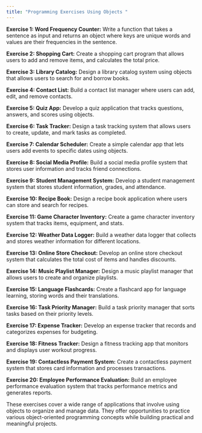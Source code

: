 ```yaml
---
title: "Programming Exercises Using Objects "
---
```


**Exercise 1: Word Frequency Counter:**
Write a function that takes a sentence as input and returns an object where keys are unique words and values are their frequencies in the sentence.

**Exercise 2: Shopping Cart:**
Create a shopping cart program that allows users to add and remove items, and calculates the total price.

**Exercise 3: Library Catalog:**
Design a library catalog system using objects that allows users to search for and borrow books.

**Exercise 4: Contact List:**
Build a contact list manager where users can add, edit, and remove contacts.

**Exercise 5: Quiz App:**
Develop a quiz application that tracks questions, answers, and scores using objects.

**Exercise 6: Task Tracker:**
Design a task tracking system that allows users to create, update, and mark tasks as completed.

**Exercise 7: Calendar Scheduler:**
Create a simple calendar app that lets users add events to specific dates using objects.

**Exercise 8: Social Media Profile:**
Build a social media profile system that stores user information and tracks friend connections.

**Exercise 9: Student Management System:**
Develop a student management system that stores student information, grades, and attendance.

**Exercise 10: Recipe Book:**
Design a recipe book application where users can store and search for recipes.

**Exercise 11: Game Character Inventory:**
Create a game character inventory system that tracks items, equipment, and stats.

**Exercise 12: Weather Data Logger:**
Build a weather data logger that collects and stores weather information for different locations.

**Exercise 13: Online Store Checkout:**
Develop an online store checkout system that calculates the total cost of items and handles discounts.

**Exercise 14: Music Playlist Manager:**
Design a music playlist manager that allows users to create and organize playlists.

**Exercise 15: Language Flashcards:**
Create a flashcard app for language learning, storing words and their translations.

**Exercise 16: Task Priority Manager:**
Build a task priority manager that sorts tasks based on their priority levels.

**Exercise 17: Expense Tracker:**
Develop an expense tracker that records and categorizes expenses for budgeting.

**Exercise 18: Fitness Tracker:**
Design a fitness tracking app that monitors and displays user workout progress.

**Exercise 19: Contactless Payment System:**
Create a contactless payment system that stores card information and processes transactions.

**Exercise 20: Employee Performance Evaluation:**
Build an employee performance evaluation system that tracks performance metrics and generates reports.

These exercises cover a wide range of applications that involve using objects to organize and manage data. They offer opportunities to practice various object-oriented programming concepts while building practical and meaningful projects.